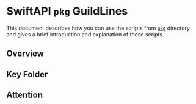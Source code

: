# SwiftAPI `pkg` GuildLines

This document describes how you can use the scripts from [`pkg`](.) directory and gives a brief introduction and explanation of these scripts.

## Overview

## Key Folder

## Attention
